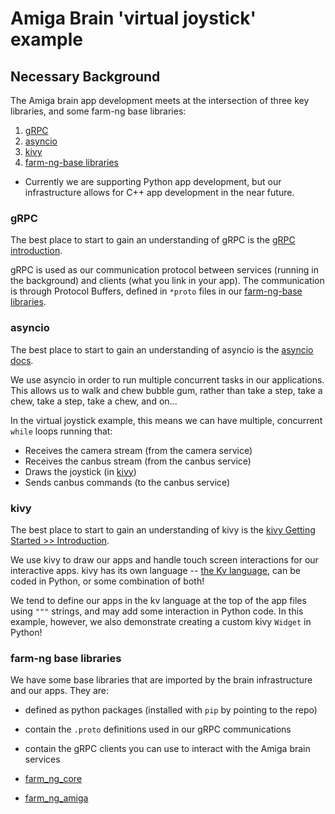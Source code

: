 # Amiga Brain 'virtual joystick' example

## Necessary Background

The Amiga brain app development meets at the intersection of three key libraries, and some farm-ng base libraries:

1. [gRPC](https://grpc.io/)
2. [asyncio](https://docs.python.org/3/library/asyncio.html)
3. [kivy](https://kivy.org/)
4. [farm-ng-base libraries](#farm-ng-base-libraries)

* Currently we are supporting Python app development, but our infrastructure allows for C++ app development in the near future.

### gRPC

The best place to start to gain an understanding of gRPC is the [gRPC introduction](https://grpc.io/docs/what-is-grpc/introduction/).

gRPC is used as our communication protocol between services (running in the background) and clients (what you link in your app).
The communication is through Protocol Buffers, defined in `*proto` files in our [farm-ng-base libraries](#farm-ng-base-libraries).

### asyncio

The best place to start to gain an understanding of asyncio is the [asyncio docs](https://docs.python.org/3/library/asyncio.html).

We use asyncio in order to run multiple concurrent tasks in our applications.
This allows us to walk and chew bubble gum, rather than take a step, take a chew, take a step, take a chew, and on...

In the virtual joystick example, this means we can have multiple, concurrent `while` loops running that:
- Receives the camera stream (from the camera service)
- Receives the canbus stream (from the canbus service)
- Draws the joystick (in [kivy](#kivy))
- Sends canbus commands (to the canbus service)

### kivy

The best place to start to gain an understanding of kivy is the [kivy Getting Started >> Introduction](https://kivy.org/doc/stable/gettingstarted/intro.html).

We use kivy to draw our apps and handle touch screen interactions for our interactive apps.
kivy has its own language -- [the Kv language](https://kivy.org/doc/stable/guide/lang.html), can be coded in Python, or some combination of both!

We tend to define our apps in the kv language at the top of the app files using `"""` strings, and may add some interaction in Python code.
In this example, however, we also demonstrate creating a custom kivy `Widget` in Python!


### farm-ng base libraries

We have some base libraries that are imported by the brain infrastructure and our apps.
They are:
- defined as python packages (installed with `pip` by pointing to the repo)
- contain the `.proto` definitions used in our gRPC communications
- contain the gRPC clients you can use to interact with the Amiga brain services

- [farm_ng_core](https://github.com/farm-ng/farm-ng-core)
- [farm_ng_amiga](https://github.com/farm-ng/amiga-brain-api)
